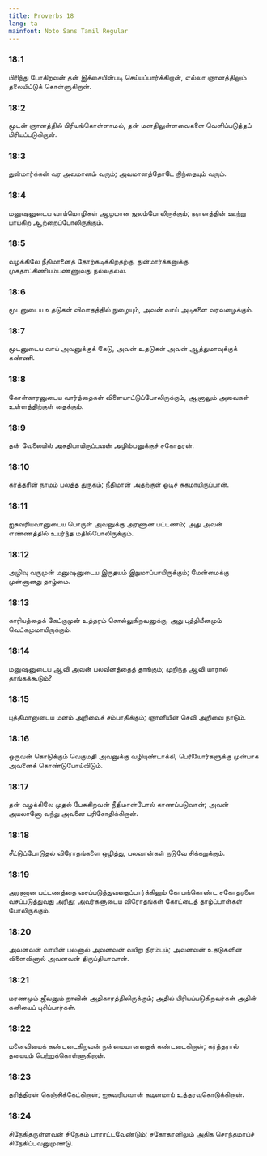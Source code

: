 ```yaml
---
title: Proverbs 18
lang: ta
mainfont: Noto Sans Tamil Regular
---
```


###  18:1

பிரிந்து போகிறவன் தன் இச்சையின்படி செய்யப்பார்க்கிறான், எல்லா ஞானத்திலும் தலையிட்டுக் கொள்ளுகிறான்.

###  18:2

மூடன் ஞானத்தில் பிரியங்கொள்ளாமல், தன் மனதிலுள்ளவைகளை வெளிப்படுத்தப் பிரியப்படுகிறான்.

###  18:3

துன்மார்க்கன் வர அவமானம் வரும்; அவமானத்தோடே நிந்தையும் வரும்.

###  18:4

மனுஷனுடைய வாய்மொழிகள் ஆழமான ஜலம்போலிருக்கும்; ஞானத்தின் ஊற்று பாய்கிற ஆற்றைப்போலிருக்கும்.

###  18:5

வழக்கிலே நீதிமானைத் தோற்கடிக்கிறதற்கு, துன்மார்க்கனுக்கு முகதாட்சிணியம்பண்ணுவது நல்லதல்ல.

###  18:6

மூடனுடைய உதடுகள் விவாதத்தில் நுழையும், அவன் வாய் அடிகளை வரவழைக்கும்.

###  18:7

மூடனுடைய வாய் அவனுக்குக் கேடு, அவன் உதடுகள் அவன் ஆத்துமாவுக்குக் கண்ணி.

###  18:8

கோள்காரனுடைய வார்த்தைகள் விளையாட்டுப்போலிருக்கும், ஆனாலும் அவைகள் உள்ளத்திற்குள் தைக்கும்.

###  18:9

தன் வேலையில் அசதியாயிருப்பவன் அழிம்பனுக்குச் சகோதரன்.

###  18:10

கர்த்தரின் நாமம் பலத்த துருகம்; நீதிமான் அதற்குள் ஓடிச் சுகமாயிருப்பான்.

###  18:11

ஐசுவரியவானுடைய பொருள் அவனுக்கு அரணான பட்டணம்; அது அவன் எண்ணத்தில் உயர்ந்த மதில்போலிருக்கும்.

###  18:12

அழிவு வருமுன் மனுஷனுடைய இருதயம் இறுமாப்பாயிருக்கும்; மேன்மைக்கு முன்னானது தாழ்மை.

###  18:13

காரியத்தைக் கேட்குமுன் உத்தரம் சொல்லுகிறவனுக்கு, அது புத்தியீனமும் வெட்கமுமாயிருக்கும்.

###  18:14

மனுஷனுடைய ஆவி அவன் பலவீனத்தைத் தாங்கும்; முறிந்த ஆவி யாரால் தாங்கக்கூடும்?

###  18:15

புத்திமானுடைய மனம் அறிவைச் சம்பாதிக்கும்; ஞானியின் செவி அறிவை நாடும்.

###  18:16

ஒருவன் கொடுக்கும் வெகுமதி அவனுக்கு வழியுண்டாக்கி, பெரியோர்களுக்கு முன்பாக அவனைக் கொண்டுபோய்விடும்.

###  18:17

தன் வழக்கிலே முதல் பேசுகிறவன் நீதிமான்போல் காணப்படுவான்; அவன் அயலானோ வந்து அவனை பரிசோதிக்கிறான்.

###  18:18

சீட்டுப்போடுதல் விரோதங்களை ஒழித்து, பலவான்கள் நடுவே சிக்கறுக்கும்.

###  18:19

அரணான பட்டணத்தை வசப்படுத்துவதைப்பார்க்கிலும் கோபங்கொண்ட சகோதரனை வசப்படுத்துவது அரிது; அவர்களுடைய விரோதங்கள் கோட்டைத் தாழ்ப்பாள்கள் போலிருக்கும்.

###  18:20

அவனவன் வாயின் பலனால் அவனவன் வயிறு நிரம்பும்; அவனவன் உதடுகளின் விளைவினால் அவனவன் திருப்தியாவான்.

###  18:21

மரணமும் ஜீவனும் நாவின் அதிகாரத்திலிருக்கும்; அதில் பிரியப்படுகிறவர்கள் அதின் கனியைப் புசிப்பார்கள்.

###  18:22

மனைவியைக் கண்டடைகிறவன் நன்மையானதைக் கண்டடைகிறான்; கர்த்தரால் தயையும் பெற்றுக்கொள்ளுகிறான்.

###  18:23

தரித்திரன் கெஞ்சிக்கேட்கிறான்; ஐசுவரியவான் கடினமாய் உத்தரவுகொடுக்கிறான்.

###  18:24

சிநேகிதருள்ளவன் சிநேகம் பாராட்டவேண்டும்; சகோதரனிலும் அதிக சொந்தமாய்ச் சிநேகிப்பவனுமுண்டு.

